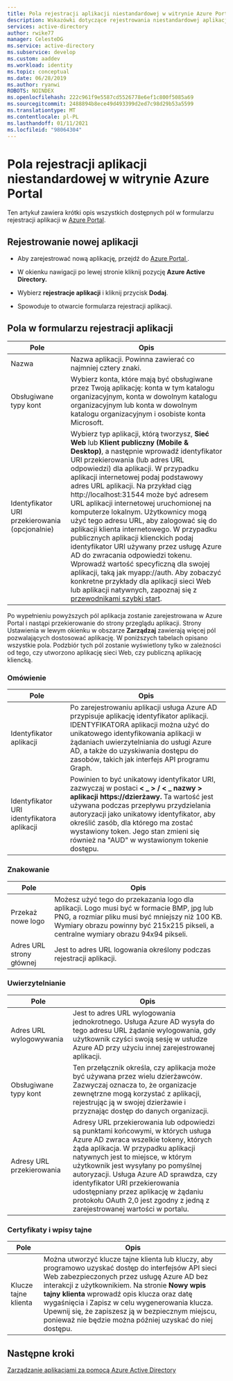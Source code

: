 ```yaml
---
title: Pola rejestracji aplikacji niestandardowej w witrynie Azure Portal
description: Wskazówki dotyczące rejestrowania niestandardowej aplikacji przy użyciu usługi Azure AD
services: active-directory
author: rwike77
manager: CelesteDG
ms.service: active-directory
ms.subservice: develop
ms.custom: aaddev
ms.workload: identity
ms.topic: conceptual
ms.date: 06/28/2019
ms.author: ryanwi
ROBOTS: NOINDEX
ms.openlocfilehash: 222c961f9e5587cd5526778e6ef1c800f5085a69
ms.sourcegitcommit: 2488894b8ece49d493399d2ed7c98d29b53a5599
ms.translationtype: MT
ms.contentlocale: pl-PL
ms.lasthandoff: 01/11/2021
ms.locfileid: "98064304"
---
```

# <a name="azure-portal-registration-fields-for-custom-developed-apps"></a>Pola rejestracji aplikacji niestandardowej w witrynie Azure Portal

Ten artykuł zawiera krótki opis wszystkich dostępnych pól w formularzu rejestracji aplikacji w [Azure Portal](https://portal.azure.com).

## <a name="register-a-new-application"></a>Rejestrowanie nowej aplikacji

-   Aby zarejestrować nową aplikację, przejdź do <a href="https://portal.azure.com/" target="_blank">Azure Portal <span class="docon docon-navigate-external x-hidden-focus"></span> </a>.

-   W okienku nawigacji po lewej stronie kliknij pozycję **Azure Active Directory.**

-   Wybierz **rejestracje aplikacji** i kliknij przycisk **Dodaj**.

-   Spowoduje to otwarcie formularza rejestracji aplikacji.

## <a name="fields-in-the-application-registration-form"></a>Pola w formularzu rejestracji aplikacji

| Pole            | Opis                                                                              |
|------------------|------------------------------------------------------------------------------------------|
| Nazwa             | Nazwa aplikacji. Powinna zawierać co najmniej cztery znaki.                |
| Obsługiwane typy kont| Wybierz konta, które mają być obsługiwane przez Twoją aplikację: konta w tym katalogu organizacyjnym, konta w dowolnym katalogu organizacyjnym lub konta w dowolnym katalogu organizacyjnym i osobiste konta Microsoft.  |
| Identyfikator URI przekierowania (opcjonalnie) | Wybierz typ aplikacji, którą tworzysz, **Sieć Web** lub **Klient publiczny (Mobile & Desktop)**, a następnie wprowadź identyfikator URI przekierowania (lub adres URL odpowiedzi) dla aplikacji. W przypadku aplikacji internetowej podaj podstawowy adres URL aplikacji. Na przykład ciąg http://localhost:31544 może być adresem URL aplikacji internetowej uruchomionej na komputerze lokalnym. Użytkownicy mogą użyć tego adresu URL, aby zalogować się do aplikacji klienta internetowego. W przypadku publicznych aplikacji klienckich podaj identyfikator URI używany przez usługę Azure AD do zwracania odpowiedzi tokenu. Wprowadź wartość specyficzną dla swojej aplikacji, taką jak myapp://auth. Aby zobaczyć konkretne przykłady dla aplikacji sieci Web lub aplikacji natywnych, zapoznaj się z [przewodnikami szybki start](./index.yml).|

Po wypełnieniu powyższych pól aplikacja zostanie zarejestrowana w Azure Portal i nastąpi przekierowanie do strony przeglądu aplikacji. Strony Ustawienia w lewym okienku w obszarze **Zarządzaj** zawierają więcej pól pozwalających dostosować aplikację. W poniższych tabelach opisano wszystkie pola. Podzbiór tych pól zostanie wyświetlony tylko w zależności od tego, czy utworzono aplikację sieci Web, czy publiczną aplikację kliencką.

### <a name="overview"></a>Omówienie

| Pole           | Opis        |
|-----------------|-----------------------------------------------------------------------------------------------------------------------------------------------------------------------------------------------------------------------------------------------------------------------------------------------------------------|
| Identyfikator aplikacji  | Po zarejestrowaniu aplikacji usługa Azure AD przypisuje aplikację identyfikator aplikacji. IDENTYFIKATORA aplikacji można użyć do unikatowego identyfikowania aplikacji w żądaniach uwierzytelniania do usługi Azure AD, a także do uzyskiwania dostępu do zasobów, takich jak interfejs API programu Graph.                                                          |
| Identyfikator URI identyfikatora aplikacji      | Powinien to być unikatowy identyfikator URI, zazwyczaj w postaci **&lt; \_ &gt; / &lt; \_ nazwy &gt; aplikacji https://dzierżawy.** Ta wartość jest używana podczas przepływu przydzielania autoryzacji jako unikatowy identyfikator, aby określić zasób, dla którego ma zostać wystawiony token. Jego stan zmieni się również na "AUD" w wystawionym tokenie dostępu. |

### <a name="branding"></a>Znakowanie

| Pole           | Opis        |
|-----------------|-----------------------------------------------------------------------------------------------------------------------------------------------------------------------------------------------------------------------------------------------------------------------------------------------------------------|
| Przekaż nowe logo | Możesz użyć tego do przekazania logo dla aplikacji. Logo musi być w formacie BMP, jpg lub PNG, a rozmiar pliku musi być mniejszy niż 100 KB. Wymiary obrazu powinny być 215x215 pikseli, a centralne wymiary obrazu 94x94 pikseli.|
| Adres URL strony głównej   | Jest to adres URL logowania określony podczas rejestracji aplikacji.|

### <a name="authentication"></a>Uwierzytelnianie

| Pole           | Opis        |
|-----------------|-----------------------------------------------------------------------------------------------------------------------------------------------------------------------------------------------------------------------------------------------------------------------------------------------------------------|
| Adres URL wylogowywania      | Jest to adres URL wylogowania jednokrotnego. Usługa Azure AD wysyła do tego adresu URL żądanie wylogowania, gdy użytkownik czyści swoją sesję w usłudze Azure AD przy użyciu innej zarejestrowanej aplikacji.|
| Obsługiwane typy kont  | Ten przełącznik określa, czy aplikacja może być używana przez wielu dzierżawców. Zazwyczaj oznacza to, że organizacje zewnętrzne mogą korzystać z aplikacji, rejestrując ją w swojej dzierżawie i przyznając dostęp do danych organizacji.|
| Adresy URL przekierowania      | Adresy URL przekierowania lub odpowiedzi są punktami końcowymi, w których usługa Azure AD zwraca wszelkie tokeny, których żąda aplikacja. W przypadku aplikacji natywnych jest to miejsce, w którym użytkownik jest wysyłany po pomyślnej autoryzacji. Usługa Azure AD sprawdza, czy identyfikator URI przekierowania udostępniany przez aplikację w żądaniu protokołu OAuth 2,0 jest zgodny z jedną z zarejestrowanej wartości w portalu.|

### <a name="certificates-and-secrets"></a>Certyfikaty i wpisy tajne

| Pole           | Opis        |
|-----------------|-----------------------------------------------------------------------------------------------------------------------------------------------------------------------------------------------------------------------------------------------------------------------------------------------------------------|
| Klucze tajne klienta            | Można utworzyć klucze tajne klienta lub kluczy, aby programowo uzyskać dostęp do interfejsów API sieci Web zabezpieczonych przez usługę Azure AD bez interakcji z użytkownikiem. Na stronie **Nowy wpis tajny klienta** wprowadź opis klucza oraz datę wygaśnięcia i Zapisz w celu wygenerowania klucza. Upewnij się, że zapiszesz ją w bezpiecznym miejscu, ponieważ nie będzie można później uzyskać do niej dostępu.             |

## <a name="next-steps"></a>Następne kroki

[Zarządzanie aplikacjami za pomocą Azure Active Directory](../manage-apps/what-is-application-management.md)